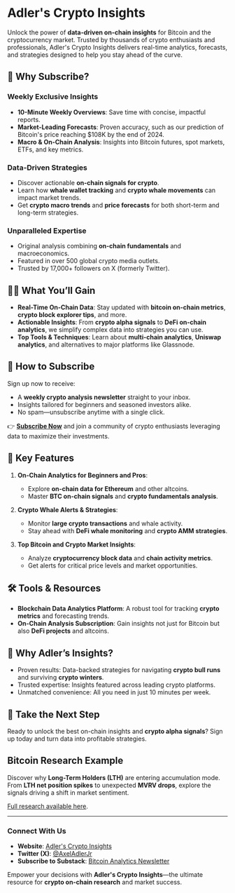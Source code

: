 # Adler's Crypto Insights

Unlock the power of **data-driven on-chain insights** for Bitcoin and the cryptocurrency market. Trusted by thousands of crypto enthusiasts and professionals, Adler's Crypto Insights delivers real-time analytics, forecasts, and strategies designed to help you stay ahead of the curve.

## 🚀 Why Subscribe?

### Weekly Exclusive Insights
- **10-Minute Weekly Overviews**: Save time with concise, impactful reports.
- **Market-Leading Forecasts**: Proven accuracy, such as our prediction of Bitcoin's price reaching $108K by the end of 2024.
- **Macro & On-Chain Analysis**: Insights into Bitcoin futures, spot markets, ETFs, and key metrics.

### Data-Driven Strategies
- Discover actionable **on-chain signals for crypto**.
- Learn how **whale wallet tracking** and **crypto whale movements** can impact market trends.
- Get **crypto macro trends** and **price forecasts** for both short-term and long-term strategies.

### Unparalleled Expertise
- Original analysis combining **on-chain fundamentals** and macroeconomics.
- Featured in over 500 global crypto media outlets.
- Trusted by 17,000+ followers on X (formerly Twitter).

## 🧑‍💻 What You’ll Gain
- **Real-Time On-Chain Data**: Stay updated with **bitcoin on-chain metrics**, **crypto block explorer tips**, and more.
- **Actionable Insights**: From **crypto alpha signals** to **DeFi on-chain analytics**, we simplify complex data into strategies you can use.
- **Top Tools & Techniques**: Learn about **multi-chain analytics**, **Uniswap analytics**, and alternatives to major platforms like Glassnode.

## 📩 How to Subscribe
Sign up now to receive:
- A **weekly crypto analysis newsletter** straight to your inbox.
- Insights tailored for beginners and seasoned investors alike.
- No spam—unsubscribe anytime with a single click.

👉 **[Subscribe Now](http://adlerscryptoinsights.substack.com)** and join a community of crypto enthusiasts leveraging data to maximize their investments.

## 🔑 Key Features
1. **On-Chain Analytics for Beginners and Pros**:
   - Explore **on-chain data for Ethereum** and other altcoins.
   - Master **BTC on-chain signals** and **crypto fundamentals analysis**.

2. **Crypto Whale Alerts & Strategies**:
   - Monitor **large crypto transactions** and whale activity.
   - Stay ahead with **DeFi whale monitoring** and **crypto AMM strategies**.

3. **Top Bitcoin and Crypto Market Insights**:
   - Analyze **cryptocurrency block data** and **chain activity metrics**.
   - Get alerts for critical price levels and market opportunities.

## 🛠 Tools & Resources
- **Blockchain Data Analytics Platform**: A robust tool for tracking **crypto metrics** and forecasting trends.
- **On-Chain Analysis Subscription**: Gain insights not just for Bitcoin but also **DeFi projects** and altcoins.

## 🌟 Why Adler’s Insights?
- Proven results: Data-backed strategies for navigating **crypto bull runs** and surviving **crypto winters**.
- Trusted expertise: Insights featured across leading crypto platforms.
- Unmatched convenience: All you need in just 10 minutes per week.

## 💼 Take the Next Step
Ready to unlock the best on-chain insights and **crypto alpha signals**? Sign up today and turn data into profitable strategies.

## Bitcoin Research Example  
Discover why **Long-Term Holders (LTH)** are entering accumulation mode.  
From **LTH net position spikes** to unexpected **MVRV drops**, explore the signals driving a shift in market sentiment.

[Full research available here](https://adlerscryptoinsights.substack.com/p/insight-7).

---

### Connect With Us
- **Website**: [Adler's Crypto Insights](http://axeladlerjr.github.io/lp/)
- **Twitter (X)**: [@AxelAdlerJr](https://x.com/AxelAdlerJr)
- **Subscribe to Substack**: [Bitcoin Analytics Newsletter](http://adlerscryptoinsights.substack.com)

Empower your decisions with **Adler's Crypto Insights**—the ultimate resource for **crypto on-chain research** and market success.
